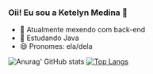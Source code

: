 ### Oii! Eu sou a Ketelyn Medina 🤗

- 🔭 Atualmente mexendo com back-end
- 🌱 Estudando Java
- 😄 Pronomes: ela/dela



![Anurag' GitHub stats](https://github-readme-stats.vercel.app/api?username=ketelynmm&theme=omni&show_icons=true&hide=contribs,issues&)
[![Top Langs](https://github-readme-stats.vercel.app/api/top-langs/?username=ketelynmm&layout=compact&theme=omni)](https://github.com/ketelynmm/github-readme-stats)
